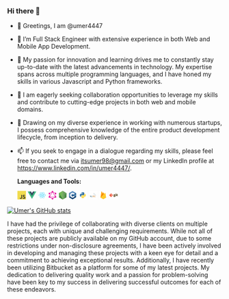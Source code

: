 ### Hi there 👋

<!--
**umer4447/umer4447** is a ✨ _special_ ✨ repository because its `README.md` (this file) appears on your GitHub profile.

Here are some ideas to get you started:

-->


- 👋 Greetings, I am @umer4447
- 🔭 I’m Full Stack Engineer with extensive experience in both Web and Mobile App Development.
- 🌱 My passion for innovation and learning drives me to constantly stay up-to-date with the latest advancements in technology. My expertise spans across    multiple programming languages, and I have honed my skills in various Javascript and Python frameworks. 
- 👯 I am eagerly seeking collaboration opportunities to leverage my skills and contribute to cutting-edge projects in both web and mobile domains.
- 🌱 Drawing on my diverse experience in working with numerous startups, I possess comprehensive knowledge of the entire product development lifecycle, from inception to delivery.
- 📫 If you seek to engage in a dialogue regarding my skills, please feel free to contact me via itsumer98@gmail.com or my LinkedIn profile at https://www.linkedin.com/in/umer4447/.

  **Languages and Tools:**  

  <code><img height="20" src="https://raw.githubusercontent.com/github/explore/80688e429a7d4ef2fca1e82350fe8e3517d3494d/topics/javascript/javascript.png"></code>
  <code><img height="20" src="https://raw.githubusercontent.com/github/explore/80688e429a7d4ef2fca1e82350fe8e3517d3494d/topics/vue/vue.png"></code>
  <code><img height="20" src="https://raw.githubusercontent.com/github/explore/80688e429a7d4ef2fca1e82350fe8e3517d3494d/topics/react/react.png"></code>
  <code><img height="20" src="https://raw.githubusercontent.com/github/explore/5c058a388828bb5fde0bcafd4bc867b5bb3f26f3/topics/graphql/graphql.png"></code>
  <code><img height="20" src="https://raw.githubusercontent.com/github/explore/80688e429a7d4ef2fca1e82350fe8e3517d3494d/topics/nodejs/nodejs.png"></code>
  <code><img height="20" src="https://raw.githubusercontent.com/github/explore/80688e429a7d4ef2fca1e82350fe8e3517d3494d/topics/cpp/cpp.png"></code>
  <code><img height="20" src="https://raw.githubusercontent.com/github/explore/80688e429a7d4ef2fca1e82350fe8e3517d3494d/topics/python/python.png"></code>
  <code><img height="20" src="https://raw.githubusercontent.com/github/explore/80688e429a7d4ef2fca1e82350fe8e3517d3494d/topics/mysql/mysql.png"></code>
  <code><img height="20" src="https://raw.githubusercontent.com/github/explore/80688e429a7d4ef2fca1e82350fe8e3517d3494d/topics/firebase/firebase.png"></code>
  <code><img height="20" src="https://raw.githubusercontent.com/github/explore/80688e429a7d4ef2fca1e82350fe8e3517d3494d/topics/git/git.png"></code>
<!---
[![Umer's GitHub stats](https://github-readme-stats.vercel.app/api?username=umer4447&hide=issues,contribs&count_private=true&show_icons=true&theme=gruvbox&show_owner=true)](https://github.com/umer4447)
--->


[![Umer's GitHub stats](https://github-readme-stats.vercel.app/api?username=umer4447&hide=issues,contribs&count_private=true&show_icons=true&theme=gotham&show_owner=true)](https://github.com/umer4447)


<!-- <p align="center"> <img src="https://github-readme-stats.vercel.app/api?username=umer4447&show_icons=true&theme=gotham" alt="umer4447" /> -->

I have had the privilege of collaborating with diverse clients on multiple projects, each with unique and challenging requirements. While not all of these projects are publicly available on my GitHub account, due to some restrictions under non-disclosure agreements, I have been actively involved in developing and managing these projects with a keen eye for detail and a commitment to achieving exceptional results. Additionally, I have recently been utilizing Bitbucket as a platform for some of my latest projects. My dedication to delivering quality work and a passion for problem-solving have been key to my success in delivering successful outcomes for each of these endeavors.


